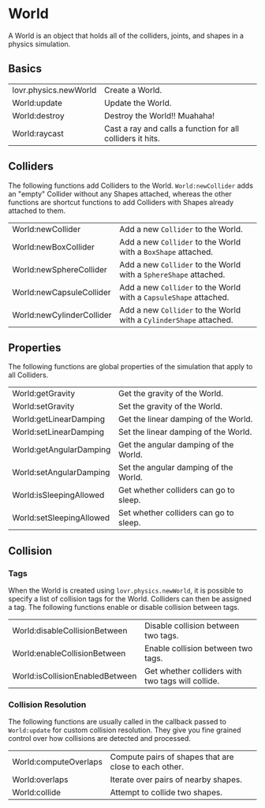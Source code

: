 <!--
category: reference
-->

World
===

A World is an object that holds all of the colliders, joints, and shapes in a physics simulation.

Basics
---

<table>
<tr>
  <td class="pre">lovr.physics.newWorld</td>
  <td>Create a World.</td>
</tr>

<tr>
  <td class="pre">World:update</td>
  <td>Update the World.</td>
</tr>

<tr>
  <td class="pre">World:destroy</td>
  <td>Destroy the World!!  Muahaha!</td>
</tr>

<tr>
  <td class="pre">World:raycast</td>
  <td>Cast a ray and calls a function for all colliders it hits.</td>
</tr>
</table>

Colliders
---

The following functions add Colliders to the World.  `World:newCollider` adds an "empty" Collider
without any Shapes attached, whereas the other functions are shortcut functions to add Colliders
with Shapes already attached to them.

<table>
<tr>
  <td class="pre">World:newCollider</td>
  <td>Add a new <code>Collider</code> to the World.</td>
</tr>

<tr>
  <td class="pre">World:newBoxCollider</td>
  <td>Add a new <code>Collider</code> to the World with a <code>BoxShape</code> attached.</td>
</tr>

<tr>
  <td class="pre">World:newSphereCollider</td>
  <td>Add a new <code>Collider</code> to the World with a <code>SphereShape</code> attached.</td>
</tr>

<tr>
  <td class="pre">World:newCapsuleCollider</td>
  <td>Add a new <code>Collider</code> to the World with a <code>CapsuleShape</code> attached.</td>
</tr>

<tr>
  <td class="pre">World:newCylinderCollider</td>
  <td>Add a new <code>Collider</code> to the World with a <code>CylinderShape</code> attached.</td>
</tr>
</table>

Properties
---

The following functions are global properties of the simulation that apply to all Colliders.

<table>
<tr>
  <td class="pre">World:getGravity</td>
  <td>Get the gravity of the World.</td>
</tr>

<tr>
  <td class="pre">World:setGravity</td>
  <td>Set the gravity of the World.</td>
</tr>

<tr>
  <td class="pre">World:getLinearDamping</td>
  <td>Get the linear damping of the World.</td>
</tr>

<tr>
  <td class="pre">World:setLinearDamping</td>
  <td>Set the linear damping of the World.</td>
</tr>

<tr>
  <td class="pre">World:getAngularDamping</td>
  <td>Get the angular damping of the World.</td>
</tr>

<tr>
  <td class="pre">World:setAngularDamping</td>
  <td>Set the angular damping of the World.</td>
</tr>

<tr>
  <td class="pre">World:isSleepingAllowed</td>
  <td>Get whether colliders can go to sleep.</td>
</tr>

<tr>
  <td class="pre">World:setSleepingAllowed</td>
  <td>Set whether colliders can go to sleep.</td>
</tr>
</table>

Collision
---

### Tags

When the World is created using `lovr.physics.newWorld`, it is possible to specify a list of
collision tags for the World.  Colliders can then be assigned a tag.  The following functions enable
or disable collision between tags.

<table>
<tr>
  <td class="pre">World:disableCollisionBetween</td>
  <td>Disable collision between two tags.</td>
</tr>

<tr>
  <td class="pre">World:enableCollisionBetween</td>
  <td>Enable collision between two tags.</td>
</tr>

<tr>
  <td class="pre">World:isCollisionEnabledBetween</td>
  <td>Get whether colliders with two tags will collide.</td>
</tr>
</table>

### Collision Resolution

The following functions are usually called in the callback passed to `World:update` for custom
collision resolution.  They give you fine grained control over how collisions are detected and
processed.

<table>
<tr>
  <td class="pre">World:computeOverlaps</td>
  <td>Compute pairs of shapes that are close to each other.</td>
</tr>

<tr>
  <td class="pre">World:overlaps</td>
  <td>Iterate over pairs of nearby shapes.</td>
</tr>

<tr>
  <td class="pre">World:collide</td>
  <td>Attempt to collide two shapes.</td>
</tr>
</table>

